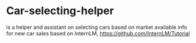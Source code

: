 # Car-selecting-helper
is a helper and assistant on selecting cars based on market available info for new car sales
based on InternLM, https://github.com/InternLM/Tutorial
